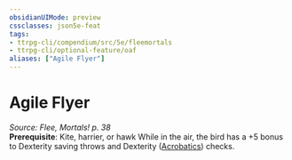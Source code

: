 ```yaml
---
obsidianUIMode: preview
cssclasses: json5e-feat
tags:
- ttrpg-cli/compendium/src/5e/fleemortals
- ttrpg-cli/optional-feature/oaf
aliases: ["Agile Flyer"]
---
```

# Agile Flyer
*Source: Flee, Mortals! p. 38*  
**Prerequisite**: Kite, harrier, or hawk
While in the air, the bird has a +5 bonus to Dexterity saving throws and Dexterity ([Acrobatics](Misc%20Files/CLI/rules/skills.md#Acrobatics)) checks.
